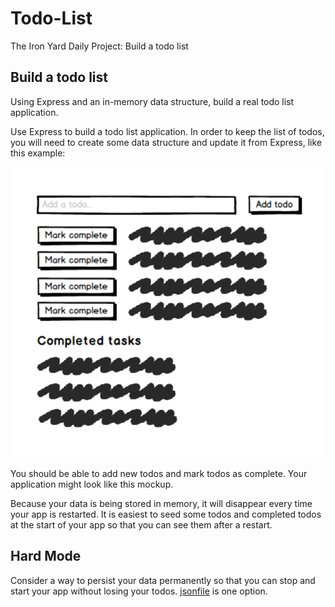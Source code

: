 # Todo-List
The Iron Yard Daily Project: Build a todo list

## Build a todo list
Using Express and an in-memory data structure, build a real todo list application.

Use Express to build a todo list application. In order to keep the list of todos, you will need to create some data structure and update it from Express, like this example:

![Mock up screen shot](https://github.com/rickmurdock/Todo-List/blob/master/MockUpScreenShot.png)

You should be able to add new todos and mark todos as complete. Your application might look like this mockup.

Because your data is being stored in memory, it will disappear every time your app is restarted. It is easiest to seed some todos and completed todos at the start of your app so that you can see them after a restart.

 ## Hard Mode
Consider a way to persist your data permanently so that you can stop and start your app without losing your todos. [jsonfile](https://www.npmjs.com/package/jsonfile) is one option.
